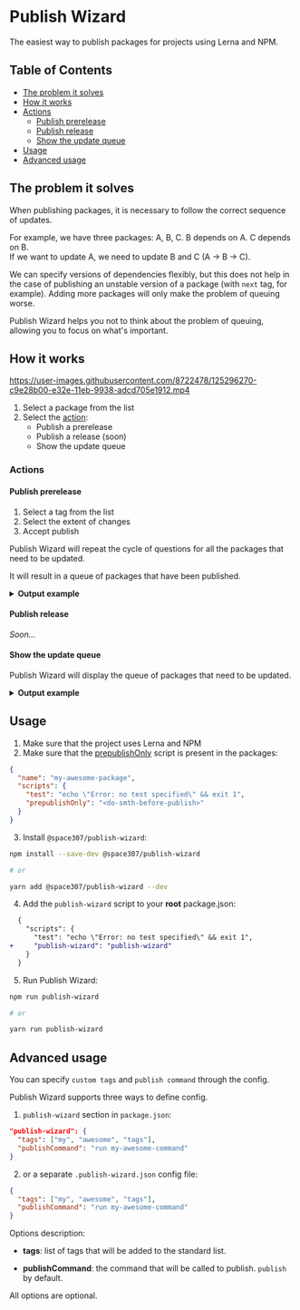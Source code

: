 # Publish Wizard

The easiest way to publish packages for projects using Lerna and NPM.

## Table of Contents

- [The problem it solves](#the-problem-it-solves)
- [How it works](#how-it-works)
- [Actions](#actions)
  - [Publish prerelease](#publish-prerelease)
  - [Publish release](#publish-release)
  - [Show the update queue](#show-the-update-queue)
- [Usage](#usage)
- [Advanced usage](#advanced-usage)

## The problem it solves

When publishing packages, it is necessary to follow the correct sequence of updates.

For example, we have three packages: A, B, C. B depends on A. C depends on B.<br />
If we want to update A, we need to update B and C (A -> B -> C).

We can specify versions of dependencies flexibly, but this does not help in the case of publishing an unstable version of a package (with `next` tag, for example). Adding more packages will only make the problem of queuing worse.

Publish Wizard helps you not to think about the problem of queuing, allowing you to focus on what's important.

## How it works

https://user-images.githubusercontent.com/8722478/125296270-c9e28b00-e32e-11eb-9938-adcd705e1912.mp4

1. Select a package from the list
1. Select the [action](#actions):
   - Publish a prerelease
   - Publish a release (soon)
   - Show the update queue

### Actions

#### Publish prerelease

1. Select a tag from the list
2. Select the extent of changes
3. Accept publish

Publish Wizard will repeat the cycle of questions for all the packages that need to be updated.

It will result in a queue of packages that have been published.

<details><summary><b>Output example</b></summary>

```sh
Published packages:

1. my-awesome-package@1.0.0-next.3
2. kitty@3.0.2-alpha.0
3. mushroom@7.1.3-nightly.4
```

</details>

#### Publish release

_Soon..._

#### Show the update queue

Publish Wizard will display the queue of packages that need to be updated.

<details><summary><b>Output example</b></summary>

```sh
Bump packages in order:

1. my-awesome-package
2. kitty
3. mushroom
5. sandbox
```

</details>

## Usage

1. Make sure that the project uses Lerna and NPM
2. Make sure that the [prepublishOnly](https://docs.npmjs.com/cli/v7/using-npm/scripts#life-cycle-scripts) script is present in the packages:

```json
{
  "name": "my-awesome-package",
  "scripts": {
    "test": "echo \"Error: no test specified\" && exit 1",
    "prepublishOnly": "<do-smth-before-publish>"
  }
}
```

3. Install `@space307/publish-wizard`:

```sh
npm install --save-dev @space307/publish-wizard

# or

yarn add @space307/publish-wizard --dev
```

4. Add the `publish-wizard` script to your **root** package.json:

```diff
  {
    "scripts": {
      "test": "echo \"Error: no test specified\" && exit 1",
+     "publish-wizard": "publish-wizard"
    }
  }
```

5. Run Publish Wizard:

```sh
npm run publish-wizard

# or

yarn run publish-wizard
```

## Advanced usage

You can specify `custom tags` and `publish command` through the config.

Publish Wizard supports three ways to define config.

1. `publish-wizard` section in `package.json`:

```json
"publish-wizard": {
  "tags": ["my", "awesome", "tags"],
  "publishCommand": "run my-awesome-command"
}
```

2. or a separate `.publish-wizard.json` config file:

```json
{
  "tags": ["my", "awesome", "tags"],
  "publishCommand": "run my-awesome-command"
}
```

Options description:

- **tags**: list of tags that will be added to the standard list.

- **publishCommand**: the command that will be called to publish. `publish` by default.

All options are optional.
